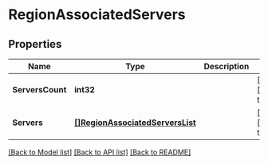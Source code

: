 # RegionAssociatedServers

## Properties
Name | Type | Description | Notes
------------ | ------------- | ------------- | -------------
**ServersCount** | **int32** |  | [optional] [default to null]
**Servers** | [**[]RegionAssociatedServersList**](RegionAssociatedServersList.md) |  | [optional] [default to null]

[[Back to Model list]](../README.md#documentation-for-models) [[Back to API list]](../README.md#documentation-for-api-endpoints) [[Back to README]](../README.md)

